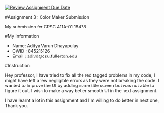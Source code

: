 [![Review Assignment Due Date](https://classroom.github.com/assets/deadline-readme-button-22041afd0340ce965d47ae6ef1cefeee28c7c493a6346c4f15d667ab976d596c.svg)](https://classroom.github.com/a/z1D9cakf)

#Assignment 3 : Color Maker Submission 

My submission for CPSC 411A-01 18428

#My Information 

* Name: Aditya Varun Dhayapulay 
* CWID : 845216126
* Email : adivd@csu.fullerton.edu 

#Instruction

Hey professor, I have tried to fix all the red tagged problems in my code, I might have left a few negligible errors as they were not breaking the code. I wanted to improve the UI by adding some title screen but was not able to figure it out. I wish to make a way better smooth UI in the next assignment.

I have learnt a lot in this assignment and I'm willing to do better in next one, Thank you.
